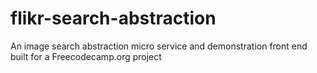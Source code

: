 # flikr-search-abstraction
An image search abstraction micro service and demonstration front end built for a Freecodecamp.org project
